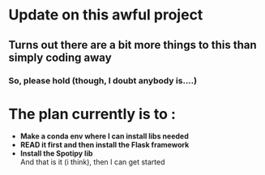 # Update on this awful project
## Turns out there are a bit more things to this than simply coding away
### So, please hold (though, I doubt anybody is....)

# The plan currently is to :
* <strong>Make a conda env where I can install libs needed </strong>
* <strong>READ it first and then install the Flask framework</strong>
* <strong>Install the Spotipy lib</strong><br>
And that is it (i think), then I can get started